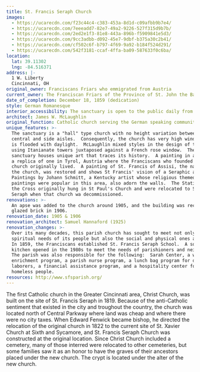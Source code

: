 ```yaml
---
title: St. Francis Seraph Church
images:
  - https://ucarecdn.com/f23c44c4-c383-453a-8d1d-c09afbb9b7e4/
  - https://ucarecdn.com/7eeeadd7-82e7-49a2-9226-527f315d9b7b/
  - https://ucarecdn.com/2ed2e1f3-81e8-443a-896b-f5909841e5d3/
  - https://ucarecdn.com/9cc3adbb-d092-45e7-9dbf-b375a30c2b41/
  - https://ucarecdn.com/cf502c6f-b797-4f69-9a92-b184f524d291/
  - https://ucarecdn.com/542f3181-ccaf-4ffa-ba09-587633f0c6ba/
location:
  lat: 39.11302
  lng: -84.516371
address: |-
  1 W. Liberty
  Cincinnati, OH
original_owner: Franciscans Friars who emmigrated from Austria
current_owner: The Franciscan Friars of the Province of St. John the Baptist
date_of_completion: December 18, 1859 (dedication)
style: German Romanesque
interior_accessibility: The sanctuary is open to the public daily from 9am to 5 pm
architect: James W. McLaughlin
original_function: Catholic church serving the German speaking community of Cincinnati
unique_features: >-
  The sanctuary is a "hall" type church with no height variation between the
  central and side aisles.  Consequently, the church has very high windows and
  is flooded with daylight.  McLaughlin mixed styles in the design of the church
  using Itanianate towers juxtaposed against a French rose window.  The
  sanctuary houses unique art that traces its history.  A painting in a nave is
  a replica of one in Tyrol, Austria where the Franciscans who founded the
  church originally lived.  A painting of St. Francis of Assisi, the namesake of
  the church, was restored and shows St Francis' vision of a Seraphic angel.
  Paintings by Johann Schmitt, a Kentucky artist whose religious themed
  paintings were popular in this area, also adorn the walls.  The Stations of
  the Cross originally hung in St Paul's Church and were relocated to St Francis
  Seraph when that church wa decommissioned.
renovations: >-
  An apse was added to the church around 1905, and the building was reclad in
  glazed brick in 1906.
renovation_date: 1905 & 1906
renovation_architect: Samuel Hannaford (1925)
renovation_changes: >-
  Over its many decades, this parish church has sought to meet not only the
  spiritual needs of its people but also the social and physical ones as well.
  In 1859, the Franciscans established St. Francis Seraph School.  A soup
  kitchen opened in the 1980s to meet the needs of parishioners and neighbors.
  The parish was also responsible for the following:  Sarah Center, a women's
  enrichment program, a parish nurse program, a lunch bag program for day
  laborers, a financial assistance program, and a hospitality center for
  homeless people.
resources: http://www.sfsparish.org/
---
```


The first Catholic church in the Greater Cincinnati area, Christ Church, was built on the site of St. Francis Seraph in 1819. Because of the anti-Catholic sentiment that existed in the city and troughout the country, the church was located north of Central Parkway where land was cheap and where there were no city taxes. When Edward Fenwick became bishop, he directed the relocation of the original church in 1822 to the current site of St. Xavier Church at Sixth and Sycamore, and St. Francis Seraph Church was constructed at the original location. Since Christ Church included a cemetery, many of those interred were relocated to other cemeteries, but some families saw it as an honor to have the graves of their ancestors placed under the new church. The crypt is located under the alter of the new church.
